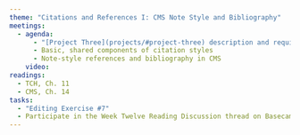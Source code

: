 ```yaml
---
theme: "Citations and References I: CMS Note Style and Bibliography"
meetings:
  - agenda:
      - "[Project Three](projects/#project-three) description and requirements"
      - Basic, shared components of citation styles
      - Note-style references and bibliography in CMS
    video:
readings:
  - TCH, Ch. 11
  - CMS, Ch. 14
tasks:
  - "Editing Exercise #7"
  - Participate in the Week Twelve Reading Discussion thread on Basecamp
---
```

